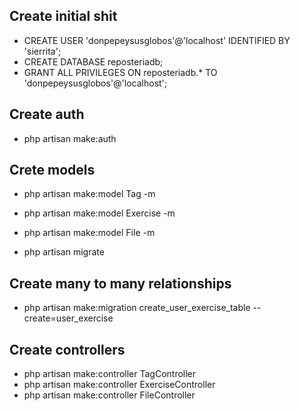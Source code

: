 ## Create initial shit

* CREATE USER 'donpepeysusglobos'@'localhost' IDENTIFIED BY 'sierrita';
* CREATE DATABASE reposteriadb;
* GRANT ALL PRIVILEGES ON reposteriadb.* TO 'donpepeysusglobos'@'localhost';

## Create auth

* php artisan make:auth

## Crete models

* php artisan make:model Tag -m
* php artisan make:model Exercise -m
* php artisan make:model File -m

* php artisan migrate

## Create many to many relationships

* php artisan make:migration create_user_exercise_table --create=user_exercise

## Create controllers

* php artisan make:controller TagController
* php artisan make:controller ExerciseController
* php artisan make:controller FileController
